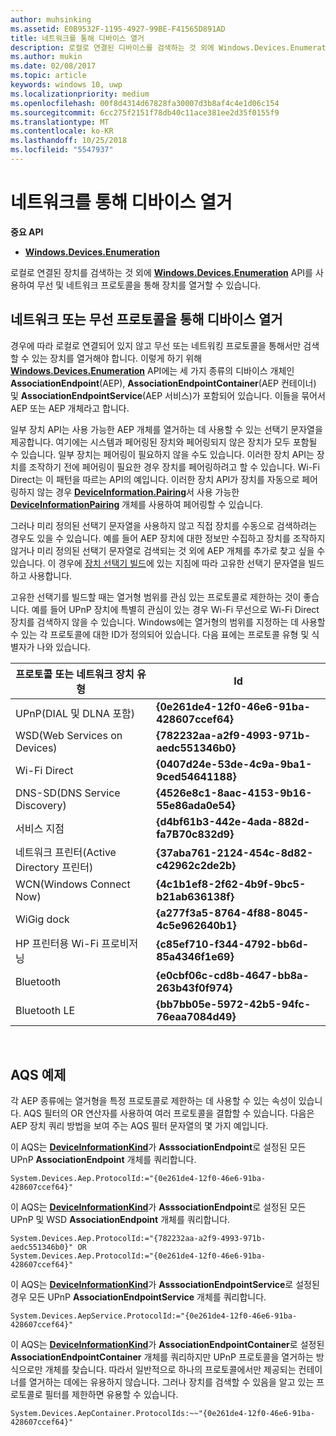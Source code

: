```yaml
---
author: muhsinking
ms.assetid: E0B9532F-1195-4927-99BE-F41565D891AD
title: 네트워크를 통해 디바이스 열거
description: 로컬로 연결된 디바이스를 검색하는 것 외에 Windows.Devices.Enumeration API를 사용하여 무선 및 네트워크 프로토콜을 통해 디바이스를 열거할 수 있습니다.
ms.author: mukin
ms.date: 02/08/2017
ms.topic: article
keywords: windows 10, uwp
ms.localizationpriority: medium
ms.openlocfilehash: 00f8d4314d67828fa30007d3b8af4c4e1d06c154
ms.sourcegitcommit: 6cc275f2151f78db40c11ace381ee2d35f0155f9
ms.translationtype: MT
ms.contentlocale: ko-KR
ms.lasthandoff: 10/25/2018
ms.locfileid: "5547937"
---
```

# <a name="enumerate-devices-over-a-network"></a>네트워크를 통해 디바이스 열거



**중요 API**

- [**Windows.Devices.Enumeration**](https://docs.microsoft.com/en-us/uwp/api/Windows.Devices.Enumeration)

로컬로 연결된 장치를 검색하는 것 외에 [**Windows.Devices.Enumeration**](https://msdn.microsoft.com/library/windows/apps/BR225459) API를 사용하여 무선 및 네트워크 프로토콜을 통해 장치를 열거할 수 있습니다.

## <a name="enumerating-devices-over-networked-or-wireless-protocols"></a>네트워크 또는 무선 프로토콜을 통해 디바이스 열거

경우에 따라 로컬로 연결되어 있지 않고 무선 또는 네트워킹 프로토콜을 통해서만 검색할 수 있는 장치를 열거해야 합니다. 이렇게 하기 위해 [**Windows.Devices.Enumeration**](https://msdn.microsoft.com/library/windows/apps/BR225459) API에는 세 가지 종류의 디바이스 개체인 **AssociationEndpoint**(AEP), **AssociationEndpointContainer**(AEP 컨테이너) 및 **AssociationEndpointService**(AEP 서비스)가 포함되어 있습니다. 이들을 묶어서 AEP 또는 AEP 개체라고 합니다.

일부 장치 API는 사용 가능한 AEP 개체를 열거하는 데 사용할 수 있는 선택기 문자열을 제공합니다. 여기에는 시스템과 페어링된 장치와 페어링되지 않은 장치가 모두 포함될 수 있습니다. 일부 장치는 페어링이 필요하지 않을 수도 있습니다. 이러한 장치 API는 장치를 조작하기 전에 페어링이 필요한 경우 장치를 페어링하려고 할 수 있습니다. Wi-Fi Direct는 이 패턴을 따르는 API의 예입니다. 이러한 장치 API가 장치를 자동으로 페어링하지 않는 경우 [**DeviceInformation.Pairing**](https://msdn.microsoft.com/library/windows/apps/Dn705960)서 사용 가능한 [**DeviceInformationPairing**](https://msdn.microsoft.com/library/windows/apps/Mt168396) 개체를 사용하여 페어링할 수 있습니다.

그러나 미리 정의된 선택기 문자열을 사용하지 않고 직접 장치를 수동으로 검색하려는 경우도 있을 수 있습니다. 예를 들어 AEP 장치에 대한 정보만 수집하고 장치를 조작하지 않거나 미리 정의된 선택기 문자열로 검색되는 것 외에 AEP 개체를 추가로 찾고 싶을 수 있습니다. 이 경우에 [장치 선택기 빌드](build-a-device-selector.md)에 있는 지침에 따라 고유한 선택기 문자열을 빌드하고 사용합니다.

고유한 선택기를 빌드할 때는 열거형 범위를 관심 있는 프로토콜로 제한하는 것이 좋습니다. 예를 들어 UPnP 장치에 특별히 관심이 있는 경우 Wi-Fi 무선으로 Wi-Fi Direct 장치를 검색하지 않을 수 있습니다. Windows에는 열거형의 범위를 지정하는 데 사용할 수 있는 각 프로토콜에 대한 ID가 정의되어 있습니다. 다음 표에는 프로토콜 유형 및 식별자가 나와 있습니다.

| 프로토콜 또는 네트워크 장치 유형              | Id                                         |
|----------------------------------------------|--------------------------------------------|
| UPnP(DIAL 및 DLNA 포함)               | **{0e261de4-12f0-46e6-91ba-428607ccef64}** |
| WSD(Web Services on Devices)                | **{782232aa-a2f9-4993-971b-aedc551346b0}** |
| Wi-Fi Direct                                 | **{0407d24e-53de-4c9a-9ba1-9ced54641188}** |
| DNS-SD(DNS Service Discovery)               | **{4526e8c1-8aac-4153-9b16-55e86ada0e54}** |
| 서비스 지점                             | **{d4bf61b3-442e-4ada-882d-fa7B70c832d9}** |
| 네트워크 프린터(Active Directory 프린터) | **{37aba761-2124-454c-8d82-c42962c2de2b}** |
| WCN(Windows Connect Now)                    | **{4c1b1ef8-2f62-4b9f-9bc5-b21ab636138f}** |
| WiGig dock                                  | **{a277f3a5-8764-4f88-8045-4c5e962640b1}** |
| HP 프린터용 Wi-Fi 프로비저닝           | **{c85ef710-f344-4792-bb6d-85a4346f1e69}** |
| Bluetooth                                    | **{e0cbf06c-cd8b-4647-bb8a-263b43f0f974}** |
| Bluetooth LE                                 | **{bb7bb05e-5972-42b5-94fc-76eaa7084d49}** |

 

## <a name="aqs-examples"></a>AQS 예제

각 AEP 종류에는 열거형을 특정 프로토콜로 제한하는 데 사용할 수 있는 속성이 있습니다. AQS 필터의 OR 연산자를 사용하여 여러 프로토콜을 결합할 수 있습니다. 다음은 AEP 장치 쿼리 방법을 보여 주는 AQS 필터 문자열의 몇 가지 예입니다.

이 AQS는 [**DeviceInformationKind**](https://msdn.microsoft.com/library/windows/apps/Dn948991)가 **AsssociationEndpoint**로 설정된 모든 UPnP **AssociationEndpoint** 개체를 쿼리합니다.

``` syntax
System.Devices.Aep.ProtocolId:="{0e261de4-12f0-46e6-91ba-428607ccef64}"
```

이 AQS는 [**DeviceInformationKind**](https://msdn.microsoft.com/library/windows/apps/Dn948991)가 **AsssociationEndpoint**로 설정된 모든 UPnP 및 WSD **AssociationEndpoint** 개체를 쿼리합니다.

``` syntax
System.Devices.Aep.ProtocolId:="{782232aa-a2f9-4993-971b-aedc551346b0}" OR
System.Devices.Aep.ProtocolId:="{0e261de4-12f0-46e6-91ba-428607ccef64}"
```

이 AQS는 [**DeviceInformationKind**](https://msdn.microsoft.com/library/windows/apps/Dn948991)가 **AsssociationEndpointService**로 설정된 경우 모든 UPnP **AssociationEndpointService** 개체를 쿼리합니다.

``` syntax
System.Devices.AepService.ProtocolId:="{0e261de4-12f0-46e6-91ba-428607ccef64}"
```

이 AQS는 [**DeviceInformationKind**](https://msdn.microsoft.com/library/windows/apps/Dn948991)가 **AssociationEndpointContainer**로 설정된 **AssociationEndpointContainer** 개체를 쿼리하지만 UPnP 프로토콜을 열거하는 방식으로만 개체를 찾습니다. 따라서 일반적으로 하나의 프로토콜에서만 제공되는 컨테이너를 열거하는 데에는 유용하지 않습니다. 그러나 장치를 검색할 수 있음을 알고 있는 프로토콜로 필터를 제한하면 유용할 수 있습니다.

``` syntax
System.Devices.AepContainer.ProtocolIds:~~"{0e261de4-12f0-46e6-91ba-428607ccef64}"
```

 

 
